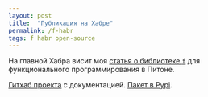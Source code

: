 ```yaml
---
layout: post
title:  "Публикация на Хабре"
permalink: /f-habr
tags: f habr open-source
---
```


На главной Хабра висит моя [статья о библиотеке `f`][habr-url] для
функционального программирования в Питоне.

[Гитхаб проекта][git-url] с документацией. [Пакет в Pypi][pypi-url].

[habr-url]: https://habrahabr.ru/post/305750/
[git-url]: https://github.com/igrishaev/f
[pypi-url]: https://github.com/igrishaev/f

